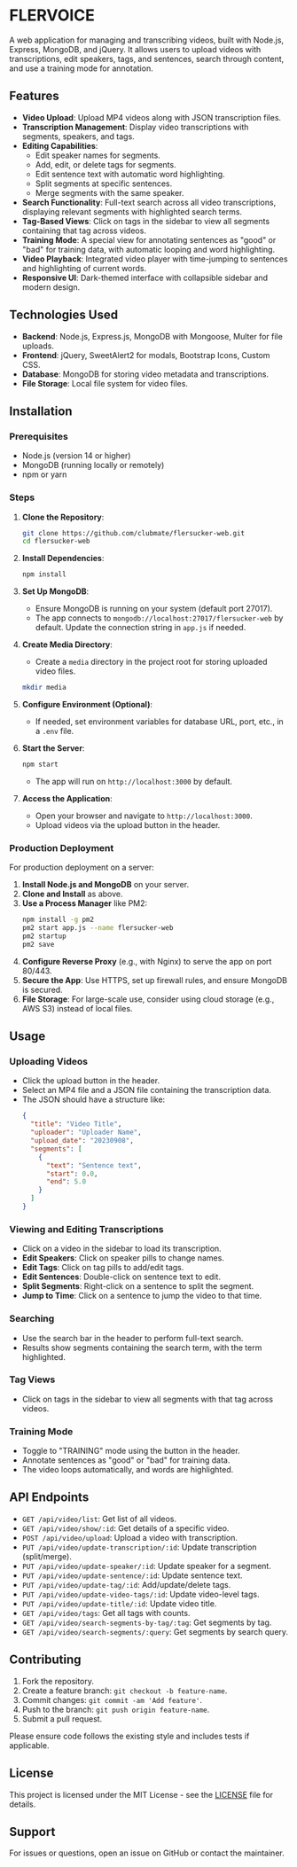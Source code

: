 # FLERVOICE

A web application for managing and transcribing videos, built with Node.js, Express, MongoDB, and jQuery. It allows users to upload videos with transcriptions, edit speakers, tags, and sentences, search through content, and use a training mode for annotation.

## Features

- **Video Upload**: Upload MP4 videos along with JSON transcription files.
- **Transcription Management**: Display video transcriptions with segments, speakers, and tags.
- **Editing Capabilities**:
  - Edit speaker names for segments.
  - Add, edit, or delete tags for segments.
  - Edit sentence text with automatic word highlighting.
  - Split segments at specific sentences.
  - Merge segments with the same speaker.
- **Search Functionality**: Full-text search across all video transcriptions, displaying relevant segments with highlighted search terms.
- **Tag-Based Views**: Click on tags in the sidebar to view all segments containing that tag across videos.
- **Training Mode**: A special view for annotating sentences as "good" or "bad" for training data, with automatic looping and word highlighting.
- **Video Playback**: Integrated video player with time-jumping to sentences and highlighting of current words.
- **Responsive UI**: Dark-themed interface with collapsible sidebar and modern design.

## Technologies Used

- **Backend**: Node.js, Express.js, MongoDB with Mongoose, Multer for file uploads.
- **Frontend**: jQuery, SweetAlert2 for modals, Bootstrap Icons, Custom CSS.
- **Database**: MongoDB for storing video metadata and transcriptions.
- **File Storage**: Local file system for video files.

## Installation

### Prerequisites

- Node.js (version 14 or higher)
- MongoDB (running locally or remotely)
- npm or yarn

### Steps

1. **Clone the Repository**:
   ```bash
   git clone https://github.com/clubmate/flersucker-web.git
   cd flersucker-web
   ```

2. **Install Dependencies**:
   ```bash
   npm install
   ```

3. **Set Up MongoDB**:
   - Ensure MongoDB is running on your system (default port 27017).
   - The app connects to `mongodb://localhost:27017/flersucker-web` by default. Update the connection string in `app.js` if needed.

4. **Create Media Directory**:
   - Create a `media` directory in the project root for storing uploaded video files.
   ```bash
   mkdir media
   ```

5. **Configure Environment (Optional)**:
   - If needed, set environment variables for database URL, port, etc., in a `.env` file.

6. **Start the Server**:
   ```bash
   npm start
   ```
   - The app will run on `http://localhost:3000` by default.

7. **Access the Application**:
   - Open your browser and navigate to `http://localhost:3000`.
   - Upload videos via the upload button in the header.

### Production Deployment

For production deployment on a server:

1. **Install Node.js and MongoDB** on your server.
2. **Clone and Install** as above.
3. **Use a Process Manager** like PM2:
   ```bash
   npm install -g pm2
   pm2 start app.js --name flersucker-web
   pm2 startup
   pm2 save
   ```
4. **Configure Reverse Proxy** (e.g., with Nginx) to serve the app on port 80/443.
5. **Secure the App**: Use HTTPS, set up firewall rules, and ensure MongoDB is secured.
6. **File Storage**: For large-scale use, consider using cloud storage (e.g., AWS S3) instead of local files.

## Usage

### Uploading Videos

- Click the upload button in the header.
- Select an MP4 file and a JSON file containing the transcription data.
- The JSON should have a structure like:
  ```json
  {
    "title": "Video Title",
    "uploader": "Uploader Name",
    "upload_date": "20230908",
    "segments": [
      {
        "text": "Sentence text",
        "start": 0.0,
        "end": 5.0
      }
    ]
  }
  ```

### Viewing and Editing Transcriptions

- Click on a video in the sidebar to load its transcription.
- **Edit Speakers**: Click on speaker pills to change names.
- **Edit Tags**: Click on tag pills to add/edit tags.
- **Edit Sentences**: Double-click on sentence text to edit.
- **Split Segments**: Right-click on a sentence to split the segment.
- **Jump to Time**: Click on a sentence to jump the video to that time.

### Searching

- Use the search bar in the header to perform full-text search.
- Results show segments containing the search term, with the term highlighted.

### Tag Views

- Click on tags in the sidebar to view all segments with that tag across videos.

### Training Mode

- Toggle to "TRAINING" mode using the button in the header.
- Annotate sentences as "good" or "bad" for training data.
- The video loops automatically, and words are highlighted.

## API Endpoints

- `GET /api/video/list`: Get list of all videos.
- `GET /api/video/show/:id`: Get details of a specific video.
- `POST /api/video/upload`: Upload a video with transcription.
- `PUT /api/video/update-transcription/:id`: Update transcription (split/merge).
- `PUT /api/video/update-speaker/:id`: Update speaker for a segment.
- `PUT /api/video/update-sentence/:id`: Update sentence text.
- `PUT /api/video/update-tag/:id`: Add/update/delete tags.
- `PUT /api/video/update-video-tags/:id`: Update video-level tags.
- `PUT /api/video/update-title/:id`: Update video title.
- `GET /api/video/tags`: Get all tags with counts.
- `GET /api/video/search-segments-by-tag/:tag`: Get segments by tag.
- `GET /api/video/search-segments/:query`: Get segments by search query.

## Contributing

1. Fork the repository.
2. Create a feature branch: `git checkout -b feature-name`.
3. Commit changes: `git commit -am 'Add feature'`.
4. Push to the branch: `git push origin feature-name`.
5. Submit a pull request.

Please ensure code follows the existing style and includes tests if applicable.

## License

This project is licensed under the MIT License - see the [LICENSE](LICENSE) file for details.

## Support

For issues or questions, open an issue on GitHub or contact the maintainer.